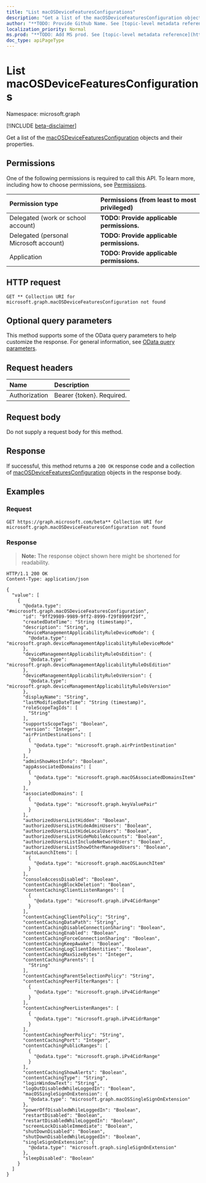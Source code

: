 ```yaml
---
title: "List macOSDeviceFeaturesConfigurations"
description: "Get a list of the macOSDeviceFeaturesConfiguration objects and their properties."
author: "**TODO: Provide Github Name. See [topic-level metadata reference](https://msgo.azurewebsites.net/add/document/guidelines/metadata.html#topic-level-metadata)**"
localization_priority: Normal
ms.prod: "**TODO: Add MS prod. See [topic-level metadata reference](https://msgo.azurewebsites.net/add/document/guidelines/metadata.html#topic-level-metadata)**"
doc_type: apiPageType
---
```


# List macOSDeviceFeaturesConfigurations
Namespace: microsoft.graph

[!INCLUDE [beta-disclaimer](../../includes/beta-disclaimer.md)]

Get a list of the [macOSDeviceFeaturesConfiguration](../resources/macosdevicefeaturesconfiguration.md) objects and their properties.

## Permissions
One of the following permissions is required to call this API. To learn more, including how to choose permissions, see [Permissions](/graph/permissions-reference).

|Permission type|Permissions (from least to most privileged)|
|:---|:---|
|Delegated (work or school account)|**TODO: Provide applicable permissions.**|
|Delegated (personal Microsoft account)|**TODO: Provide applicable permissions.**|
|Application|**TODO: Provide applicable permissions.**|

## HTTP request

<!-- {
  "blockType": "ignored"
}
-->
``` http
GET ** Collection URI for microsoft.graph.macOSDeviceFeaturesConfiguration not found
```

## Optional query parameters
This method supports some of the OData query parameters to help customize the response. For general information, see [OData query parameters](/graph/query-parameters).

## Request headers
|Name|Description|
|:---|:---|
|Authorization|Bearer {token}. Required.|

## Request body
Do not supply a request body for this method.

## Response

If successful, this method returns a `200 OK` response code and a collection of [macOSDeviceFeaturesConfiguration](../resources/macosdevicefeaturesconfiguration.md) objects in the response body.

## Examples

### Request
<!-- {
  "blockType": "request",
  "name": "list_macosdevicefeaturesconfiguration"
}
-->
``` http
GET https://graph.microsoft.com/beta** Collection URI for microsoft.graph.macOSDeviceFeaturesConfiguration not found
```


### Response
>**Note:** The response object shown here might be shortened for readability.
<!-- {
  "blockType": "response",
  "truncated": true,
  "@odata.type": "Collection(microsoft.graph.macOSDeviceFeaturesConfiguration)"
}
-->
``` http
HTTP/1.1 200 OK
Content-Type: application/json

{
  "value": [
    {
      "@odata.type": "#microsoft.graph.macOSDeviceFeaturesConfiguration",
      "id": "9ff29989-9989-9ff2-8999-f29f8999f29f",
      "createdDateTime": "String (timestamp)",
      "description": "String",
      "deviceManagementApplicabilityRuleDeviceMode": {
        "@odata.type": "microsoft.graph.deviceManagementApplicabilityRuleDeviceMode"
      },
      "deviceManagementApplicabilityRuleOsEdition": {
        "@odata.type": "microsoft.graph.deviceManagementApplicabilityRuleOsEdition"
      },
      "deviceManagementApplicabilityRuleOsVersion": {
        "@odata.type": "microsoft.graph.deviceManagementApplicabilityRuleOsVersion"
      },
      "displayName": "String",
      "lastModifiedDateTime": "String (timestamp)",
      "roleScopeTagIds": [
        "String"
      ],
      "supportsScopeTags": "Boolean",
      "version": "Integer",
      "airPrintDestinations": [
        {
          "@odata.type": "microsoft.graph.airPrintDestination"
        }
      ],
      "adminShowHostInfo": "Boolean",
      "appAssociatedDomains": [
        {
          "@odata.type": "microsoft.graph.macOSAssociatedDomainsItem"
        }
      ],
      "associatedDomains": [
        {
          "@odata.type": "microsoft.graph.keyValuePair"
        }
      ],
      "authorizedUsersListHidden": "Boolean",
      "authorizedUsersListHideAdminUsers": "Boolean",
      "authorizedUsersListHideLocalUsers": "Boolean",
      "authorizedUsersListHideMobileAccounts": "Boolean",
      "authorizedUsersListIncludeNetworkUsers": "Boolean",
      "authorizedUsersListShowOtherManagedUsers": "Boolean",
      "autoLaunchItems": [
        {
          "@odata.type": "microsoft.graph.macOSLaunchItem"
        }
      ],
      "consoleAccessDisabled": "Boolean",
      "contentCachingBlockDeletion": "Boolean",
      "contentCachingClientListenRanges": [
        {
          "@odata.type": "microsoft.graph.iPv4CidrRange"
        }
      ],
      "contentCachingClientPolicy": "String",
      "contentCachingDataPath": "String",
      "contentCachingDisableConnectionSharing": "Boolean",
      "contentCachingEnabled": "Boolean",
      "contentCachingForceConnectionSharing": "Boolean",
      "contentCachingKeepAwake": "Boolean",
      "contentCachingLogClientIdentities": "Boolean",
      "contentCachingMaxSizeBytes": "Integer",
      "contentCachingParents": [
        "String"
      ],
      "contentCachingParentSelectionPolicy": "String",
      "contentCachingPeerFilterRanges": [
        {
          "@odata.type": "microsoft.graph.iPv4CidrRange"
        }
      ],
      "contentCachingPeerListenRanges": [
        {
          "@odata.type": "microsoft.graph.iPv4CidrRange"
        }
      ],
      "contentCachingPeerPolicy": "String",
      "contentCachingPort": "Integer",
      "contentCachingPublicRanges": [
        {
          "@odata.type": "microsoft.graph.iPv4CidrRange"
        }
      ],
      "contentCachingShowAlerts": "Boolean",
      "contentCachingType": "String",
      "loginWindowText": "String",
      "logOutDisabledWhileLoggedIn": "Boolean",
      "macOSSingleSignOnExtension": {
        "@odata.type": "microsoft.graph.macOSSingleSignOnExtension"
      },
      "powerOffDisabledWhileLoggedIn": "Boolean",
      "restartDisabled": "Boolean",
      "restartDisabledWhileLoggedIn": "Boolean",
      "screenLockDisableImmediate": "Boolean",
      "shutDownDisabled": "Boolean",
      "shutDownDisabledWhileLoggedIn": "Boolean",
      "singleSignOnExtension": {
        "@odata.type": "microsoft.graph.singleSignOnExtension"
      },
      "sleepDisabled": "Boolean"
    }
  ]
}
```

